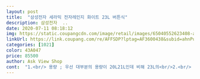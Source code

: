 ```yaml
---
layout: post 
title:  "삼성전자 세라믹 전자레인지 화이트 23L 버튼식" 
description: 삼성전자  ..
date: 2020-07-11 08:18:12 
img: https://static.coupangcdn.com/image/retail/images/65040552623408-aafe4751-36ad-4063-9f43-88da5e57f97e.jpg 
linkUrl: https://link.coupang.com/re/AFFSDP?lptag=AF3600438&subid=ahnPublicAsk&pageKey=220519897&itemId=687281623&vendorItemId=3106107464&traceid=V0-113-99ec1223e67e1dff 
categories: [1021] 
color: 43A047 
price: 85500 
author: Ask View Shop 
cont:  "1.<br/> 용량 ; 우선 대부분의 용량이 20L21L인데 비해 23L의<br/>2.<br/> A/S ; 23L의 용량이 삼성과 동양매직 두곳에서만 나오는데<br/>3.<br/> 품질 ; 현재 저 역시도 삼성 전자렌지를 8년간 사용했지만<br/>4.<br/> 가격 ; 지인 선물이다 보니 좀더 신경써서 고르게 되는데<br/>☆가장 염려 되는 부분이 파손이나 렌지 입구 하단에 검은 가루가 떨어져 마감이 아쉽다는 평이 간혹 있던데 염려되는 부분없이 마감도 깔끔하고 로켓배송이다보니 더욱이 파손의 위험은 전혀 없었답니다 집들이 선물이나 지인 선물용으로도 좋을듯 합니다 ^^<br/>☆손잡이 형태의 개폐 방식이라 편리하고 렌지안쪽이 세라믹 코팅이 되어 있어 세척하기도 수월해 보입니다 제품  양쪽 모서리도 각지지 않고 라운딩 처리되어 훨씬 고급스러워 보이고 블랙과 화이트의 투톤으로 세련된 느낌을 줍니다 선물용이라 직접 음식을 넣고  시연을 하진 못했지만 받는 분도 너무 고급스럽고 마음에 든다며 좋은 선물로 받아 주셔서 흡족합니다 예쁘게 고장없이 잘 쓰실수 있으면 좋겠네요<br/>♤가격; ₩89,900<br/>♤소비전력; 1100W<br/>♤작동방법; 버튼식<br/>♤제조일;  2017년 3월 제조<br/>♤크기; 가로 489× 세로 275× 폭 374 mm<br/>♧친한 동생이다 보니 사용하면서 불편한점이나 특이점 있으면 확인후 추가로 상품평 올려 보겠습니다<br/>넉넉한 용량으로 큰접시나 도시락이 충분히 들어감<br/>만족합니다<br/>몇일 고민 끝에 요고 샀어요<br/>빠른 배송잘받았습니다 디자인도 마음에 들고 쓰기편하네요<br/>안에 검은 가루는 아주 조금 닦이구요<br/>예전에 서비스로 불편을 겪어 본 경험이 있음 )<br/>오작동도 없고 A/S한번 받은일 없이 튼튼히 사용중<br/>오프라인과 비교해 보니 8천원에서 18,000원 가량<br/>잘쓸게요<br/>저렴하고 판매량이 높은걸 살까 삼성이라는 브랜드를 보고살까.<br/>.<br/><br/>저렴한 다이얼식 살까 돈 조금더주고 버튼식 살까<br/>지인이 학원을 새로 이전해 단장하는데 매끼니 사먹는게 질려 한끼 정도는 도시락을 싸가서 먹을 예정이라고해 선물로 준비하게 되었네요 여러 업체의 제품들을 꼼꼼히 비교후 선택한 이유는 4가지 입니다<br/>차후 간편한 A/S를 위해 삼성제품을 구입 ( 타업체는<br/>쿠팡 가격이 저렴<br/>포장 상태좋구요<br/>현재 한번 돌려봤는데 해동잘되네요<br/>" 
---
```

